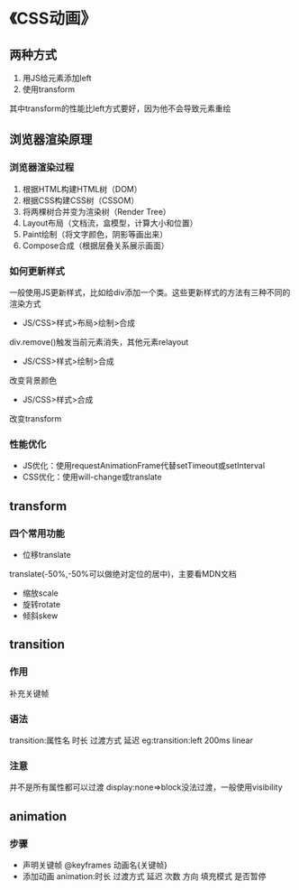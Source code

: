 # 《CSS动画》
## 两种方式
1. 用JS给元素添加left
2. 使用transform

其中transform的性能比left方式要好，因为他不会导致元素重绘
## 浏览器渲染原理
### 浏览器渲染过程
1. 根据HTML构建HTML树（DOM）
2. 根据CSS构建CSS树（CSSOM）
3. 将两棵树合并变为渲染树（Render Tree）
4. Layout布局（文档流，盒模型，计算大小和位置）
5. Paint绘制（将文字颜色，阴影等画出来）
6. Compose合成（根据层叠关系展示画面）
### 如何更新样式
一般使用JS更新样式，比如给div添加一个类。这些更新样式的方法有三种不同的渲染方式
* JS/CSS>样式>布局>绘制>合成

div.remove()触发当前元素消失，其他元素relayout
* JS/CSS>样式>绘制>合成

改变背景颜色
* JS/CSS>样式>合成

改变transform
### 性能优化
* JS优化：使用requestAnimationFrame代替setTimeout或setInterval
* CSS优化：使用will-change或translate
## transform
### 四个常用功能
* 位移translate

translate(-50%,-50%可以做绝对定位的居中)，主要看MDN文档
* 缩放scale
* 旋转rotate
* 倾斜skew

## transition
### 作用
补充关键帧
### 语法
transition:属性名 时长 过渡方式 延迟
eg:transition:left 200ms linear
### 注意
并不是所有属性都可以过渡
display:none=>block没法过渡，一般使用visibility

## animation
### 步骤
* 声明关键帧 @keyframes 动画名{关键帧}
* 添加动画 animation:时长 过渡方式 延迟 次数 方向 填充模式 是否暂停 